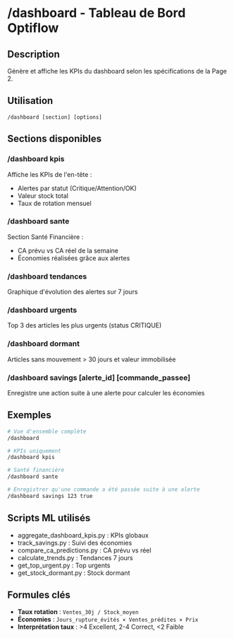 # /dashboard - Tableau de Bord Optiflow

## Description
Génère et affiche les KPIs du dashboard selon les spécifications de la Page 2.

## Utilisation
```
/dashboard [section] [options]
```

## Sections disponibles

### /dashboard kpis
Affiche les KPIs de l'en-tête :
- Alertes par statut (Critique/Attention/OK)
- Valeur stock total
- Taux de rotation mensuel

### /dashboard sante
Section Santé Financière :
- CA prévu vs CA réel de la semaine
- Économies réalisées grâce aux alertes

### /dashboard tendances
Graphique d'évolution des alertes sur 7 jours

### /dashboard urgents
Top 3 des articles les plus urgents (status CRITIQUE)

### /dashboard dormant
Articles sans mouvement > 30 jours et valeur immobilisée

### /dashboard savings [alerte_id] [commande_passee]
Enregistre une action suite à une alerte pour calculer les économies

## Exemples
```bash
# Vue d'ensemble complète
/dashboard

# KPIs uniquement
/dashboard kpis

# Santé financière
/dashboard sante

# Enregistrer qu'une commande a été passée suite à une alerte
/dashboard savings 123 true
```

## Scripts ML utilisés
- aggregate_dashboard_kpis.py : KPIs globaux
- track_savings.py : Suivi des économies
- compare_ca_predictions.py : CA prévu vs réel
- calculate_trends.py : Tendances 7 jours
- get_top_urgent.py : Top urgents
- get_stock_dormant.py : Stock dormant

## Formules clés
- **Taux rotation** : `Ventes_30j / Stock_moyen`
- **Économies** : `Jours_rupture_évités × Ventes_prédites × Prix`
- **Interprétation taux** : >4 Excellent, 2-4 Correct, <2 Faible